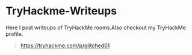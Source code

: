# TryHackme-Writeups

Here I post writeups of TryHackMe rooms.Also checkout my TryHackMe profile.

>https://tryhackme.com/p/glitched01


